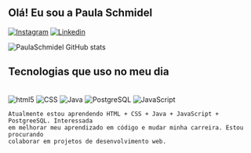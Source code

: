 ## Olá! Eu sou a Paula Schmidel 

[![Instagram](https://img.shields.io/badge/Instagram-E4405F?style=for-the-badge&logo=instagram&logoColor=white)](https://www.instagram.com/paulaschmidel/)
[![Linkedin](https://img.shields.io/badge/LinkedIn-0077B5?style=for-the-badge&logo=linkedin&logoColor=white)](https://www.linkedin.com/in/paula-schmidel-2b772539/)

![PaulaSchmidel GitHub stats](https://github-readme-stats.vercel.app/api?username=PaulaSchmidel&show_icons=true&theme=dracula)

## Tecnologias que uso no meu dia

<div style="display: inline_block"><br/>
    <img align="center" alt="html5" src="https://img.shields.io/badge/HTML5-E34F26?style=for-the-badge&logo=html5&logoColor=white">
    <img align="center" alt="CSS" src="https://img.shields.io/badge/CSS-239120?&style=for-the-badge&logo=css3&logoColor=white">
    <img align="center" alt="Java" src="https://img.shields.io/badge/Java-ED8B00?style=for-the-badge&logo=java&logoColor=white">
    <img align="center" alt="PostgreSQL" src="https://img.shields.io/badge/PostgreSQL-316192?style=for-the-badge&logo=postgresql&logoColor=white">
    <img align="center" alt="JavaScript" src="https://img.shields.io/badge/JavaScript-F7DF1E?style=for-the-badge&logo=javascript&logoColor=black">
    


    Atualmente estou aprendendo HTML + CSS + Java + JavaScript + PostgreeSQL. Interessada 
    em melhorar meu aprendizado em código e mudar minha carreira. Estou procurando
    colaborar em projetos de desenvolvimento web. 
